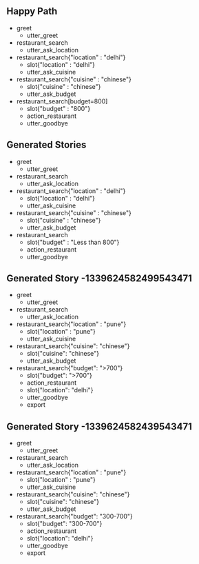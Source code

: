 ## Happy Path
* greet
    - utter_greet
* restaurant_search
    - utter_ask_location
* restaurant_search{"location" : "delhi"}
    - slot{"location" : "delhi"}
    - utter_ask_cuisine
* restaurant_search{"cuisine" : "chinese"}
    - slot{"cuisine" : "chinese"}
    - utter_ask_budget
* restaurant_search[budget=800]
	- slot{"budget" : "800"}
	- action_restaurant
	- utter_goodbye

## Generated Stories
* greet
    - utter_greet
* restaurant_search
    - utter_ask_location
* restaurant_search{"location" : "delhi"}
    - slot{"location" : "delhi"}
    - utter_ask_cuisine
* restaurant_search{"cuisine" : "chinese"}
    - slot{"cuisine" : "chinese"}
    - utter_ask_budget
* restaurant_search
	- slot{"budget" : "Less than 800"}
	- action_restaurant
	- utter_goodbye

## Generated Story -1339624582499543471
* greet
    - utter_greet
* restaurant_search
    - utter_ask_location
* restaurant_search{"location" : "pune"}
	- slot{"location" : "pune"}
    - utter_ask_cuisine
* restaurant_search{"cuisine": "chinese"}
    - slot{"cuisine": "chinese"}
    - utter_ask_budget
* restaurant_search{"budget": ">700"}
	- slot{"budget": ">700"} 
    - action_restaurant
    - slot{"location": "delhi"}
    - utter_goodbye
    - export

## Generated Story -1339624582439543471
* greet
    - utter_greet
* restaurant_search
    - utter_ask_location
* restaurant_search{"location" : "pune"}
	- slot{"location" : "pune"}
    - utter_ask_cuisine
* restaurant_search{"cuisine": "chinese"}
    - slot{"cuisine": "chinese"}
    - utter_ask_budget
* restaurant_search{"budget": "300-700"}
	- slot{"budget": "300-700"} 
    - action_restaurant
    - slot{"location": "delhi"}
    - utter_goodbye
    - export